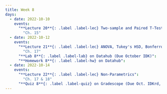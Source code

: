```yaml
---
title: Week 8
days:
  - date: 2022-10-10
    events:
      "**Lecture 20**{: .label .label-lec} Two-sample and Paired T-Tests":
        "Ch. 15"
  - date: 2022-10-12
    events:
      "**Lecture 21**{: .label .label-lec} ANOVA, Tukey's HSD, Bonferroni Method": 
        "Ch. 17"
      "**Lab 8**{: .label .label-lab} on Datahub (Due October IDK)":
      "**Homework 8**{: .label .label-hw} on Datahub":
  - date: 2022-10-14
    events:
      "**Lecture 22**{: .label .label-lec} Non-Parametrics":
        "Ch. 17 & 18"
      "**Quiz 8**{: .label .label-quiz} on Gradescope (Due Oct. IDKrd, 12:00 PM PST))":
---
```

